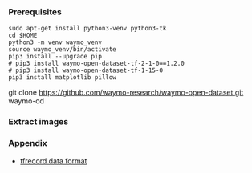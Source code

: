 ### Prerequisites

```
sudo apt-get install python3-venv python3-tk
cd $HOME
python3 -m venv waymo_venv
source waymo_venv/bin/activate
pip3 install --upgrade pip
# pip3 install waymo-open-dataset-tf-2-1-0==1.2.0
# pip3 install waymo-open-dataset-tf-1-15-0
pip3 install matplotlib pillow
```


git clone https://github.com/waymo-research/waymo-open-dataset.git waymo-od

### Extract images

### Appendix

- [tfrecord data format](https://github.com/waymo-research/waymo-open-dataset/blob/master/waymo_open_dataset/dataset.proto)
